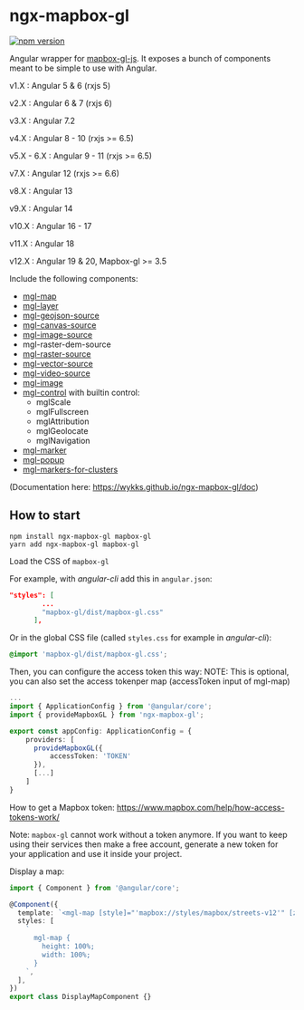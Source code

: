 # ngx-mapbox-gl

[![npm version](https://img.shields.io/npm/v/ngx-mapbox-gl.svg?style=flat)](https://www.npmjs.com/package/ngx-mapbox-gl)

Angular wrapper for [mapbox-gl-js](https://www.mapbox.com/mapbox-gl-js/api/). It exposes a bunch of components meant to be simple to use with Angular.

v1.X : Angular 5 & 6 (rxjs 5)

v2.X : Angular 6 & 7 (rxjs 6)

v3.X : Angular 7.2

v4.X : Angular 8 - 10 (rxjs >= 6.5)

v5.X - 6.X : Angular 9 - 11 (rxjs >= 6.5)

v7.X : Angular 12 (rxjs >= 6.6)

v8.X : Angular 13

v9.X : Angular 14

v10.X : Angular 16 - 17

v11.X : Angular 18

v12.X : Angular 19 & 20, Mapbox-gl >= 3.5

Include the following components:

- [mgl-map](https://wykks.github.io/ngx-mapbox-gl/doc#mgl-map)
- [mgl-layer](https://wykks.github.io/ngx-mapbox-gl/doc#mgl-layer)
- [mgl-geojson-source](https://wykks.github.io/ngx-mapbox-gl/doc#mgl-geojson-source)
- [mgl-canvas-source](https://wykks.github.io/ngx-mapbox-gl/doc#mgl-canvas-source)
- [mgl-image-source](https://wykks.github.io/ngx-mapbox-gl/doc#mgl-image-source)
- mgl-raster-dem-source
- [mgl-raster-source](https://wykks.github.io/ngx-mapbox-gl/doc#mgl-raster-source)
- [mgl-vector-source](https://wykks.github.io/ngx-mapbox-gl/doc#mgl-vector-source)
- [mgl-video-source](https://wykks.github.io/ngx-mapbox-gl/doc#mgl-video-source)
- [mgl-image](https://wykks.github.io/ngx-mapbox-gl/doc#mgl-image)
- [mgl-control](https://wykks.github.io/ngx-mapbox-gl/doc#mgl-control) with builtin control:
  - mglScale
  - mglFullscreen
  - mglAttribution
  - mglGeolocate
  - mglNavigation
- [mgl-marker](https://wykks.github.io/ngx-mapbox-gl/doc#mgl-marker)
- [mgl-popup](https://wykks.github.io/ngx-mapbox-gl/doc#mgl-popup)
- [mgl-markers-for-clusters](https://wykks.github.io/ngx-mapbox-gl/doc#-ngx-mgl-markers-for-clusters)

(Documentation here: https://wykks.github.io/ngx-mapbox-gl/doc)

## How to start

```
npm install ngx-mapbox-gl mapbox-gl
yarn add ngx-mapbox-gl mapbox-gl
```

Load the CSS of `mapbox-gl`

For example, with _angular-cli_ add this in `angular.json`:

```json
"styles": [
        ...
        "mapbox-gl/dist/mapbox-gl.css"
      ],
```

Or in the global CSS file (called `styles.css` for example in _angular-cli_):

```css
@import 'mapbox-gl/dist/mapbox-gl.css';
```

Then, you can configure the access token this way:
NOTE: This is optional, you can also set the access tokenper map (accessToken input of mgl-map)

```ts
...
import { ApplicationConfig } from '@angular/core';
import { provideMapboxGL } from 'ngx-mapbox-gl';

export const appConfig: ApplicationConfig = {
    providers: [
      provideMapboxGL({
          accessToken: 'TOKEN'
      }),
      [...]
    ]
}
```

How to get a Mapbox token: https://www.mapbox.com/help/how-access-tokens-work/

Note: `mapbox-gl` cannot work without a token anymore.
If you want to keep using their services then make a free account, generate a new token for your application and use it inside your project.

Display a map:

```ts
import { Component } from '@angular/core';

@Component({
  template: `<mgl-map [style]="'mapbox://styles/mapbox/streets-v12'" [zoom]="9" [center]="[-74.5, 40]" />`,
  styles: [
    `
      mgl-map {
        height: 100%;
        width: 100%;
      }
    `,
  ],
})
export class DisplayMapComponent {}
```
